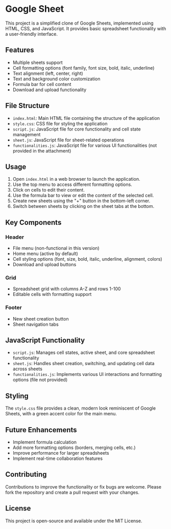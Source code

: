 # Google Sheet

This project is a simplified clone of Google Sheets, implemented using HTML, CSS, and JavaScript. It provides basic spreadsheet functionality with a user-friendly interface.

## Features

- Multiple sheets support
- Cell formatting options (font family, font size, bold, italic, underline)
- Text alignment (left, center, right)
- Text and background color customization
- Formula bar for cell content
- Download and upload functionality

## File Structure

- `index.html`: Main HTML file containing the structure of the application
- `style.css`: CSS file for styling the application
- `script.js`: JavaScript file for core functionality and cell state management
- `sheet.js`: JavaScript file for sheet-related operations
- `functionalities.js`: JavaScript file for various UI functionalities (not provided in the attachment)

## Usage

1. Open `index.html` in a web browser to launch the application.
2. Use the top menu to access different formatting options.
3. Click on cells to edit their content.
4. Use the formula bar to view or edit the content of the selected cell.
5. Create new sheets using the "+" button in the bottom-left corner.
6. Switch between sheets by clicking on the sheet tabs at the bottom.

## Key Components

### Header

- File menu (non-functional in this version)
- Home menu (active by default)
- Cell styling options (font, size, bold, italic, underline, alignment, colors)
- Download and upload buttons

### Grid

- Spreadsheet grid with columns A-Z and rows 1-100
- Editable cells with formatting support

### Footer

- New sheet creation button
- Sheet navigation tabs

## JavaScript Functionality

- `script.js`: Manages cell states, active sheet, and core spreadsheet functionality
- `sheet.js`: Handles sheet creation, switching, and updating cell data across sheets
- `functionalities.js`: Implements various UI interactions and formatting options (file not provided)

## Styling

The `style.css` file provides a clean, modern look reminiscent of Google Sheets, with a green accent color for the main menu.

## Future Enhancements

- Implement formula calculation
- Add more formatting options (borders, merging cells, etc.)
- Improve performance for larger spreadsheets
- Implement real-time collaboration features

## Contributing

Contributions to improve the functionality or fix bugs are welcome. Please fork the repository and create a pull request with your changes.

## License

This project is open-source and available under the MIT License.
